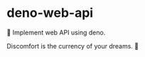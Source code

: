 # deno-web-api
🔭 Implement web API using deno.


<!-- INSPIRATIONAL_QUOTE_START -->
Discomfort is the currency of your dreams.
🐶
<!-- INSPIRATIONAL_QUOTE_END -->

